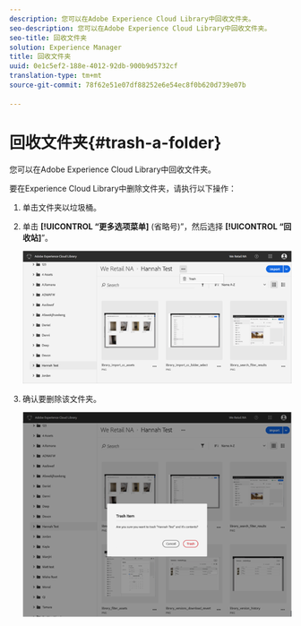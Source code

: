```yaml
---
description: 您可以在Adobe Experience Cloud Library中回收文件夹。
seo-description: 您可以在Adobe Experience Cloud Library中回收文件夹。
seo-title: 回收文件夹
solution: Experience Manager
title: 回收文件夹
uuid: 0e1c5ef2-188e-4012-92db-900b9d5732cf
translation-type: tm+mt
source-git-commit: 78f62e51e07df88252e6e54ec8f0b620d739e07b

---
```



# 回收文件夹{#trash-a-folder}

您可以在Adobe Experience Cloud Library中回收文件夹。

要在Experience Cloud Library中删除文件夹，请执行以下操作：

1. 单击文件夹以垃圾桶。
1. 单击 **[!UICONTROL “更多选项菜单]** (省略号)”，然后选择 **[!UICONTROL “回收站]**”。

   ![](assets/library_folder_trash.png)

1. 确认要删除该文件夹。

   ![](assets/library_folder_trash_confirm.png)

